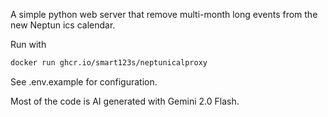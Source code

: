 A simple python web server that remove multi-month long events from the new Neptun ics calendar.

Run with

```bash
docker run ghcr.io/smart123s/neptunicalproxy
```

See .env.example for configuration.

Most of the code is AI generated with Gemini 2.0 Flash.
